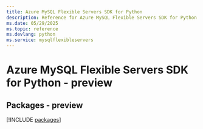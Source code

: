 ```yaml
---
title: Azure MySQL Flexible Servers SDK for Python
description: Reference for Azure MySQL Flexible Servers SDK for Python
ms.date: 05/29/2025
ms.topic: reference
ms.devlang: python
ms.service: mysqlflexibleservers
---
```

# Azure MySQL Flexible Servers SDK for Python - preview
## Packages - preview
[!INCLUDE [packages](mysql-flexible-servers-index.md)]